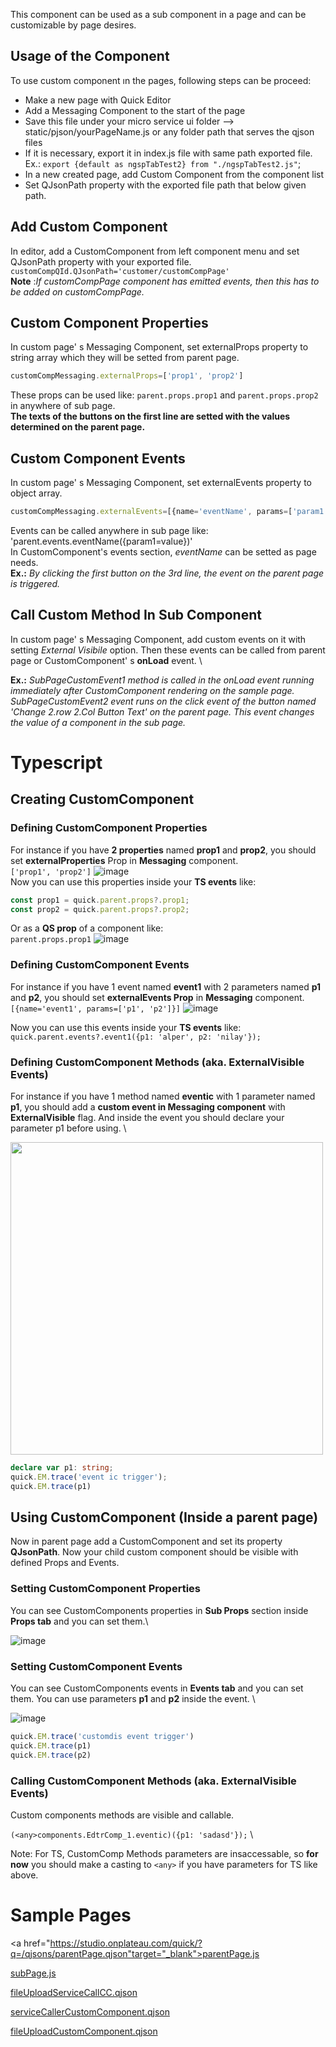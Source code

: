 This component can be used as a sub component in a page and can be customizable by page desires.

## Usage of the Component
To use custom component ın the pages, following steps can be proceed:
*  Make a new page with Quick Editor
*  Add a Messaging Component to the start of the page
*  Save this file under your micro service ui folder --> static/pjson/yourPageName.js or any folder path that serves the qjson files
*  If it is necessary, export it in index.js file with same path exported file.
 Ex.: `export {default as ngspTabTest2} from "./ngspTabTest2.js"`;
*  In a new created page, add Custom Component from the component list
*  Set QJsonPath property with the exported file path that below given path.


## Add Custom Component
In editor, add a CustomComponent from left component menu and set QJsonPath property with your exported file.
`customCompQId.QJsonPath='customer/customCompPage'` \
**Note** :*If customCompPage component has emitted events, then this has to be added on customCompPage.*

## Custom Component Properties
In custom page' s Messaging Component, set externalProps property to string array which they will be setted from parent page.
```js
customCompMessaging.externalProps=['prop1', 'prop2']
```
These props can be used like: `parent.props.prop1` and `parent.props.prop2` in anywhere of sub page. \
**The texts of the buttons on the first line are setted with the values ​​determined on the parent page.**

## Custom Component Events
In custom page' s Messaging Component, set externalEvents property to object array.
```js
customCompMessaging.externalEvents=[{name='eventName', params=['param1', 'param2']}]
```
Events can be called anywhere in sub page like: 'parent.events.eventName({param1=value})' \
In CustomComponent's events section, *eventName* can be setted as page needs. \
**Ex.:** *By clicking the first button on the 3rd line, the event on the parent page is triggered.*

## Call Custom Method In Sub Component
In custom page' s Messaging Component, add custom events on it with setting *External Visibile* option. Then these events can be called from parent page or CustomComponent' s **onLoad** event. \

**Ex.:** *SubPageCustomEvent1 method is called in the onLoad event running immediately after CustomComponent rendering on the sample page. SubPageCustomEvent2 event runs on the click event of the button named 'Change 2.row 2.Col Button Text' on the parent page. This event changes the value of a component in the sub page.*


# Typescript
## Creating CustomComponent
### Defining CustomComponent Properties
For instance if you have **2 properties** named **prop1** and **prop2**, you should set **externalProperties** Prop in **Messaging** component. \
`['prop1', 'prop2']` ![image](https://cdn.softtech.com.tr/ngsp-quick/nemo/dev/mdImages/customComponent/props.png) \
Now you can use this properties inside your **TS events** like:
```ts
const prop1 = quick.parent.props?.prop1;
const prop2 = quick.parent.props?.prop2;
```
Or as a **QS prop** of a component like:\
`parent.props.prop1` ![image](https://cdn.softtech.com.tr/ngsp-quick/nemo/dev/mdImages/customComponent/qsProps.png)


### Defining CustomComponent Events
For instance if you have 1 event named **event1** with 2 parameters named **p1** and **p2**, you should set **externalEvents Prop** in **Messaging** component. \
`[{name='event1', params=['p1', 'p2']}]` ![image](https://cdn.softtech.com.tr/ngsp-quick/nemo/dev/mdImages/customComponent/externalEventsProps.png)

Now you can use this events inside your **TS events** like: `quick.parent.events?.event1({p1: 'alper', p2: 'nilay'});`

### Defining CustomComponent Methods (aka. ExternalVisible Events)
For instance if you have 1 method named **eventic** with 1 parameter named **p1**, you should add a **custom event in Messaging component** with **ExternalVisible** flag. And inside the event you should declare your parameter p1 before using. \

<img src="https://cdn.softtech.com.tr/ngsp-quick/nemo/dev/mdImages/customComponent/externalVisible.png" width="500px" height="auto">

```ts
declare var p1: string;
quick.EM.trace('event ic trigger');
quick.EM.trace(p1)
```

## Using CustomComponent (Inside a parent page)
Now in parent page add a CustomComponent and set its property **QJsonPath**. Now your child custom component should be visible with defined Props and Events.
### Setting CustomComponent Properties
You can see CustomComponents properties in **Sub Props** section inside **Props tab** and you can set them.\

![image](https://cdn.softtech.com.tr/ngsp-quick/nemo/dev/mdImages/customComponent/subProps.png)
### Setting CustomComponent Events
You can see CustomComponents events in **Events tab** and you can set them. You can use parameters **p1** and **p2** inside the event. \

![image](https://cdn.softtech.com.tr/ngsp-quick/nemo/dev/mdImages/customComponent/eventsTab.png)

```ts
quick.EM.trace('customdis event trigger')
quick.EM.trace(p1)
quick.EM.trace(p2)
```
### Calling CustomComponent Methods (aka. ExternalVisible Events)
Custom components methods are visible and callable.

`(<any>components.EdtrComp_1.eventic)({p1: 'sadasd'});` \

Note: For TS, CustomComp Methods parameters are insaccessable, so **for now** you should make a casting to `<any>` if you have parameters for TS like above.


# Sample Pages

<a href="https://studio.onplateau.com/quick/?q=/qjsons/parentPage.qjson"target="_blank">parentPage.js</a>

<a href="https://studio.onplateau.com/quick/?q=/qjsons/subPage.qjson" target="_blank">subPage.js</a>

<a href="https://studio.onplateau.com/quick/?q=/qjsons/fileUploadServiceCallCC.qjson" target="_blank">fileUploadServiceCallCC.qjson</a>

<a href="https://studio.onplateau.com/quick/?q=/qjsons/serviceCallerCustomComponent.qjson" target="_blank">serviceCallerCustomComponent.qjson</a>

<a href="https://studio.onplateau.com/quick/?q=/qjsons/fileUploadCustomComponent.qjson" target="_blank">fileUploadCustomComponent.qjson</a>